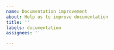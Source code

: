 ```yaml
---
name: Documentation improvement
about: Help us to improve documentation
title: ''
labels: documentation
assignees: ''

---
```



